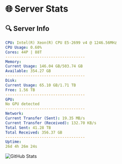 # 🌐 Server Stats
## 🔍 Server Info
```yaml
CPU: Intel(R) Xeon(R) CPU E5-2699 v4 @ 1246.56MHz
CPU Usage: 0.60%
Cores: 44P | 88T
-----------------------------------
Memory:
Current Usage: 146.04 GB/503.74 GB
Available: 354.27 GB
-----------------------------------
Disk:
Current Usage: 65.10 GB/1.71 TB
Free: 1.56 TB
-----------------------------------
GPU:
No GPU detected
-----------------------------------
Network:
Current Transfer (Sent): 19.35 MB/s
Current Transfer (Received): 132.70 KB/s
Total Sent: 41.28 TB
Total Received: 356.37 GB
-----------------------------------
Uptime:
26d 4h 26m 24s
```
![GitHub Stats](https://img.shields.io/badge/Updated-2025-04-03_01:49:13-blue)